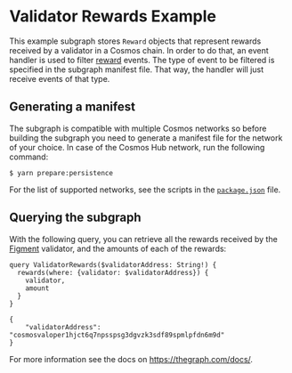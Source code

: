 # Validator Rewards Example

This example subgraph stores `Reward` objects that represent rewards received by a validator in a Cosmos chain. In order to do that, an event handler is used to filter [reward](https://github.com/cosmos/cosmos-sdk/blob/13378bd2cfb9695da6477494e449b0a3bca9bc94/x/distribution/spec/06_events.md) events. The type of event to be filtered is specified in the subgraph manifest file. That way, the handler will just receive events of that type.

## Generating a manifest

The subgraph is compatible with multiple Cosmos networks so before building the subgraph you need to generate a manifest file for the network of your choice. In case of the Cosmos Hub network, run the following command:

```shell
$ yarn prepare:persistence
```

For the list of supported networks, see the scripts in the [`package.json`](package.json) file.

## Querying the subgraph

With the following query, you can retrieve all the rewards received by the [Figment](https://atomscan.com/validators/cosmosvaloper1hjct6q7npsspsg3dgvzk3sdf89spmlpfdn6m9d) validator, and the amounts of each of the rewards:

```
query ValidatorRewards($validatorAddress: String!) {
  rewards(where: {validator: $validatorAddress}) {
    validator,
    amount
  }
}
```
```
{
    "validatorAddress": "cosmosvaloper1hjct6q7npsspsg3dgvzk3sdf89spmlpfdn6m9d"
}
```

For more information see the docs on https://thegraph.com/docs/.
